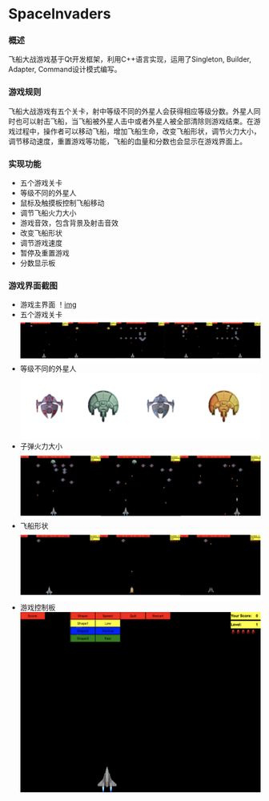 # SpaceInvaders
### 概述
飞船大战游戏基于Qt开发框架，利用C++语言实现，运用了Singleton, Builder, Adapter, Command设计模式编写。

### 游戏规则
飞船大战游戏有五个关卡，射中等级不同的外星人会获得相应等级分数。外星人同时也可以射击飞船，当飞船被外星人击中或者外星人被全部清除则游戏结束。在游戏过程中，操作者可以移动飞船，增加飞船生命，改变飞船形状，调节火力大小，调节移动速度，重置游戏等功能，飞船的血量和分数也会显示在游戏界面上。

### 实现功能
* 五个游戏关卡
* 等级不同的外星人
* 鼠标及触摸板控制飞船移动
* 调节飞船火力大小
* 游戏音效，包含背景及射击音效
* 改变飞船形状
* 调节游戏速度
* 暂停及重置游戏
* 分数显示板

### 游戏界面截图
* 游戏主界面
！[img](https://github.com/zhengxinyu0825/SpaceInvaders/blob/master/%E6%B8%B8%E6%88%8F%E7%95%8C%E9%9D%A2/WX20180126-192343%402x.png)
* 五个游戏关卡
![img](https://github.com/zhengxinyu0825/SpaceInvaders/blob/master/%E6%B8%B8%E6%88%8F%E7%95%8C%E9%9D%A2/WX20180126-190923%402x.png)
* 等级不同的外星人
![img](https://github.com/zhengxinyu0825/SpaceInvaders/blob/master/%E6%B8%B8%E6%88%8F%E7%95%8C%E9%9D%A2/WX20180126-190938%402x.png)
* 子弹火力大小
![img](https://github.com/zhengxinyu0825/SpaceInvaders/blob/master/%E6%B8%B8%E6%88%8F%E7%95%8C%E9%9D%A2/WX20180126-190958%402x.png)
* 飞船形状
![img](https://github.com/zhengxinyu0825/SpaceInvaders/blob/master/%E6%B8%B8%E6%88%8F%E7%95%8C%E9%9D%A2/WX20180126-191007%402x.png)
* 游戏控制板
![img](https://github.com/zhengxinyu0825/SpaceInvaders/blob/master/%E6%B8%B8%E6%88%8F%E7%95%8C%E9%9D%A2/WX20180126-190809%402x.png)
